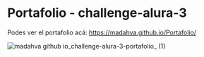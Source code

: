 # Portafolio - challenge-alura-3

Podes ver el portafolio acá: https://madahva.github.io/Portafolio/

![madahva github io_challenge-alura-3-portafolio_ (1)](https://user-images.githubusercontent.com/89199369/167233206-71b36f43-b89c-4b77-9f9d-671982a1312e.png)
